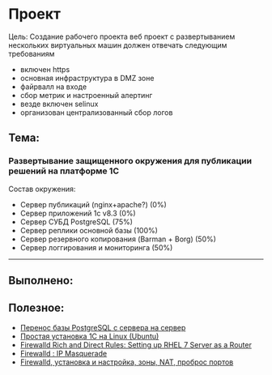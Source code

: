 # **Проект**
Цель: Создание рабочего проекта
веб проект с развертыванием нескольких виртуальных машин
должен отвечать следующим требованиям
- включен https
- основная инфраструктура в DMZ зоне
- файрвалл на входе
- сбор метрик и настроенный алертинг
- везде включен selinux
- организован централизованный сбор логов

## **Тема:**

### **Развертывание защищенного окружения для публикации решений на платформе 1С**

Состав окружения:
- Сервер публикаций (nginx+apache?) (0%)
- Сервер приложений 1c v8.3 (0%)
- Сервер СУБД PostgreSQL (75%)
- Сервер реплики основной базы (100%)
- Сервер резервного копирования (Barman + Borg) (50%)
- Сервер логгирования и мониторинга (50%)
---

## **Выполнено:**


## **Полезное:**

- [Перенос базы PostgreSQL с сервера на сервер](https://shra.ru/2017/01/perenos-bazy-postgresql-s-servera-na-server/)
- [Простая установка 1С на Linux (Ubuntu)](https://wiseadvice-it.ru/o-kompanii/blog/articles/prostaya-ustanovka-1s-na-linux-ubuntu/)
- [Firewalld Rich and Direct Rules: Setting up RHEL 7 Server as a Router](https://www.lisenet.com/2016/firewalld-rich-and-direct-rules-setup-rhel-7-server-as-a-router/)
- [Firewalld : IP Masquerade](https://www.server-world.info/en/note?os=CentOS_7&p=firewalld&f=2)
- [Firewalld, установка и настройка, зоны, NAT, проброс портов](https://itproffi.ru/firewalld-ustanovka-i-nastrojka-zony-nat-probros-portov/)
